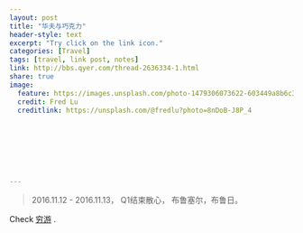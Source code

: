 ```yaml
---
layout: post
title: "华夫与巧克力"
header-style: text
excerpt: "Try click on the link icon."
categories: [Travel]
tags: [travel, link post, notes]
link: http://bbs.qyer.com/thread-2636334-1.html
share: true
image:
  feature: https://images.unsplash.com/photo-1479306073622-603449a8b6c3?ixlib=rb-0.3.5&q=80&fm=jpg&crop=entropy&cs=tinysrgb&s=15b29e558aeb505c6f768eada1fae6c3
  credit: Fred Lu
  creditlink: https://unsplash.com/@fredlu?photo=8nDoB-J8P_4








---
```



> 2016.11.12 - 2016.11.13，
> Q1结束散心，
> 布鲁塞尔，布鲁日。

  Check [穷游](http://bbs.qyer.com/thread-2636334-1.html) .
